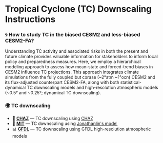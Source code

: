 # Tropical Cyclone (TC) Downscaling Instructions

### 🌀 How to study TC in the biased CESM2 and less-biased CESM2-FA?

Understanding TC activity and associated risks in both the present and future climate provides valuable information for stakeholders to inform local policy and preparedness measures. Here, we employ a hierarchical modeling approach to assess how mean-state and forced-trend biases in CESM2 influence TC projections. This approach integrates climate simulations from the fully coupled but corase (~2°atm ~1°ocn) CESM2 and its flux-adjusted counterpart CESM2-FA, along with both statistical-dynamical TC downscaling models and high-resolution atmospheric models (~0.5° and ~0.25°; dynamical TC downscaling).


### 🌍 TC downscaling
- 📄 [**CHAZ**](https://github.com/jingyizhuo/CESM2-FA_TC/tree/main/CHAZ) — TC downscaling using [CHAZ](https://github.com/cl3225/CHAZ/tree/main)
- 🎼 [**MIT**](https://github.com/jingyizhuo/CESM2-FA/tree/main/code) — TC downscaling using [Jonathanlin's model](https://github.com/linjonathan/tropical_cyclone_risk)
- 📊 [**GFDL**](https://github.com/jingyizhuo/CESM2-FA/tree/main/Zhuo%20et%20al%202025%20JCL) — TC downscaling using GFDL high-resolution atmospheric models 
